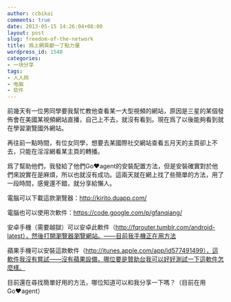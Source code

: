 ```yaml
---
author: ccbikai
comments: true
date: 2013-05-15 14:26:04+08:00
layout: post
slug: freedom-of-the-network
title: 爲上網貢獻一丁點力量
wordpress_id: 1548
categories:
- 一块分享
tags:
- 人人网
- 电脑
- 软件
---
```


前幾天有一位男同學要我幫忙教他查看某一大型視頻的網站，原因是三星的某個發佈會在美國某視頻網站直播，自己上不去，就沒有看到。現在爲了以後能夠看到就在學習瀏覽國外網站。

再往前一點時間，有位女同學，想要去某國際社交網站查看五月天的主頁卻上不去，只能在淫淫網看某主頁的轉播。<!-- more --><!-- more -->

爲了幫助他們，我發給了他們Go♥agent的安裝配置方法，但是安裝確實對於他們來說實在是麻煩，所以也就沒有成功。這兩天就在網上找了些簡單的方法，用了一段時間，感覺還不錯，就分享給懶人。

電腦可以下載這款瀏覽器：http://kirito.duapp.com/

電腦也可以使用次軟件：https://code.google.com/p/gfanqiang/

安卓手機（需要越獄）可以安卓此軟件（http://fqrouter.tumblr.com/android-latest），然後打開瀏覽器瀏覽網站。——目前我手機正在用方法

蘋果手機可以安裝這款軟件（http://itunes.apple.com/app/id577491499），這軟件我沒有嘗試——沒有蘋果設備，哪位要是贊助台我可以好好測試一下這軟件怎麼樣。

目前還在尋找簡單好用的方法，哪位知道可以和我分享一下嗎？（目前在用Go♥agent）
